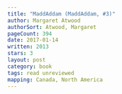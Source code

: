 ```yaml
---
title: "MaddAddam (MaddAddam, #3)"
author: Margaret Atwood
authorSort: Atwood, Margaret
pageCount: 394
date: 2017-01-14
written: 2013
stars: 3
layout: post
category: book
tags: read unreviewed
mapping: Canada, North America
---
```

